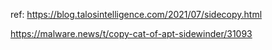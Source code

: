 ref:
https://blog.talosintelligence.com/2021/07/sidecopy.html


https://malware.news/t/copy-cat-of-apt-sidewinder/31093
